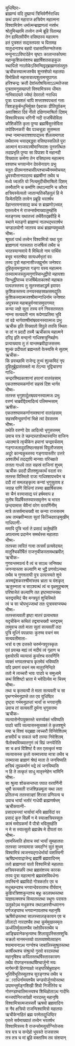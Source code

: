 युधिष्ठिरः-  
ब्राह्मण्यं यदि दुष्प्राप्यं त्रिभिर्वर्णैर्नराधिप  
कथं प्राप्तं महाराज क्षत्रियेण महात्मना  
विश्वामित्रेण धर्मात्मन्ब्राह्मणत्वं नरर्षभ  
श्रोतुमिच्छामि तत्त्वेन तन्मे ब्रूहि पितामह  
तेन ह्यमितवीर्येण वसिष्ठस्य महात्मनः  
हतं पुत्रशतं सद्यस्तपसा च पितामह  
यातुधानाश्च बहवो राक्षसास्तिग्मतेजसः  
मन्युनाऽऽविष्टदेहेन सृष्टाः कालान्तकोपमाः  
महान्कुशिकवंशश्च ब्रह्मर्षिशतसङ्कुलः  
स्थापितो नरलोकेऽस्मिन्विद्वद्ब्राह्मणसंस्तुतः  
ऋचीकस्यात्मजश्चैव शुनश्शेफो महातपाः  
विमोक्षितो महासत्रात्पशुतामप्युपागतः  
हरिश्चन्द्रः क्रतौ देवांस्तोषयित्वाऽऽत्मतेजसा  
पुत्रतामनुसम्प्राप्तो विश्वामित्रस्य धीमतः  
नाभिवादयते ज्येष्ठं देवरातो नराधिप  
पुत्राः पञ्चशतं चापि शप्ताश्श्वपचतां गताः  
त्रिशङ्कुर्बन्धुभिर्मुक्त ऐक्ष्वाकः प्रीतिपूर्वकम्  
अवाक्शिरा दिवं नीतो दक्षिणामाश्रितो दिशम्  
विश्वामित्रस्य भगिनी नदी राजर्षिसेविता  
कौशिकीति कृता पुण्या ब्रह्मर्षिसुरसेविता  
तपोविघ्नकरी चैव पञ्चचूडा सुसम्मता  
रम्भा नामाप्सराश्शापाद्यस्य शैलत्वमागता  
तथैवास्य भयाद्बद्ध्वा वसिष्ठस्सलिले पुरा  
आत्मानं मञ्जयञ्श्रीमान्विपाशः पुनरुत्थितः  
तदाप्रभृति पुण्या सा विपाशा वै महानदी  
विख्याता कर्मणा तेन वसिष्ठस्य महात्मनः  
वश्यश्च भगवान्येन देवसेनाग्रगः प्रभुः  
स्तुतः प्रीतमनाश्चासीत्पश्चाच्चैनममोचयत्  
ध्रुवस्यौत्तानपादस्य ब्रह्मर्षीणां तथैव च  
मध्ये ज्वलति यो नित्यमुदीचीमाश्रितो दिशम्  
तस्यैतानि च कर्माणि तथाऽन्यानि च कौरव  
क्षत्रियस्येत्यतो जातान्यतिकौहतूलं हि मे  
किमेतदिति तत्त्वेन प्रब्रूहि भरतर्षभ  
देहान्तरमनासाद्य कथं स ब्राह्मणोऽभवत्  
एतत्तत्वेन मे राजन्सर्वमाख्यातुमर्हसि  
मतङ्गस्य यथातत्त्वं तथैवैतद्ब्रवीहि मे  
स्थाने मतङ्गो ब्राह्मण्यं नालभद्भरतर्षभ  
चण्डालयोनौ जातस्य कथं ब्राह्मण्यमुच्यते    
भीष्मः-  
श्रूयतां पार्थ तत्त्वेन विश्वामित्रो यथा पुरा  
ब्राह्मणत्वं गतस्तात राजर्षित्वं तथैव च  
भरतस्यान्ववाये वै मिथिलो नाम पार्थिवः  
बभूव भरतश्रेष्ठ सत्यधर्मभृतां वरः  
तस्य पुत्रो महानासीज्जह्नुर्नाम जनेश्वरः  
दुहितृत्वमनुप्राप्ता गङ्गा यस्य महात्मनः  
तस्यात्मजस्तुल्यगुणस्सिन्धुद्वीपो महायशाः  
सिन्धुद्वीपाच्च राजर्षिर्बलाकाश्वो महाबलः  
पल्वलस्तस्य तु सुतस्साक्षाद्धर्म इवापरः  
कुशिकस्तस्य तनयस्सहस्राक्षसमद्युतिः  
कुशिकस्यात्मजश्श्रीमान्गाधिर्नाम जनेश्वरः  
अपुत्रस्स महाबाहुर्वनवासमुपागमत्  
कन्या जज्ञे सुता तस्य वने निवसतस्ततः  
नाम्ना सत्यवती नाम रूपेणाप्रतिमा भुवि  
तां वव्रे भार्गवश्श्रीमांश्च्यवनस्यात्मजः प्रभुः  
ऋचीक इति विख्यातो विपुले तपसि स्थितः  
स तां न प्रददौ तस्मै ऋचीकाय महात्मने  
दरिद्र इति मन्वा्नो गाधिश्शत्रुनिबर्हणः  
प्रत्याख्याय तु तं यान्तमब्रवीद्राजसत्तमः  
शुल्कं प्रदीयतां ब्रह्मन्ततो वेत्स्यसि मे सुताम्  
ऋचीकः-  
किं प्रयच्छामि राजेन्द्र तुभ्यं शुल्कमिदं नृप  
दुहितुर्ब्रूह्यसंसक्तो मा तेऽन्या भूद्विचारणा  
गाधिः-  
चन्द्ररश्मिप्रकाशानां हयानां वातरंहसाम्  
एकतश्श्यामकर्णानां सहस्रं दिश भार्गव  
भीष्मः-  
ततस्स भृगुशार्दूलश्च्यवनस्यात्मजः प्रभुः  
वरुणं चाब्रवीद्देवमादित्यं पतिमम्भसाम्  
 ऋषीकः-  
एकतश्श्यामकर्णानामश्वानां वातरंहसाम्  
सहस्रमिन्दुवर्णानां भिक्षे त्वां देवसत्तम  
भीष्मः-  
तथेति वरुणो देव आदित्यो भृगुसत्तमम्  
उवाच यत्र ते च्छन्दस्तत्रोत्थास्यन्ति वाजिनः  
ध्यातमात्रे त्वृचीकेन हयानां चन्द्रवर्चसाम्  
गङ्गाजलादुदतिष्ठत्सहस्रं विपुलौजसाम्  
अदूरे कान्यकुब्जस्य गङ्गायास्तीर उत्तरे  
अश्वतीर्थं तदद्यापि मानवाः परिचक्षते  
तत्तता गाधये तात सहस्रं वाजिनां शुभम्  
ऋचीकः प्रददौ प्रीतश्शुल्कार्थं वदतां वरः  
ततस्स विस्मितो राजा गाधिश्शापभयेन च  
ददौ तां समलङ्कृत्य कन्यां भृगुसुताय ह  
जग्राह पाणिं विधिनां तस्या ब्रह्मर्षिसत्तमः  
सा चैनं वरमासाद्य परं हर्षमवाप ह  
तुतोष विप्रर्षिस्तस्यास्सवृत्तेन च भारत  
छन्दयामास चैवैनां वरेण वरवर्णिनीम्  
मात्रे तत्सर्वमाचख्यौ सा कन्या राजसत्तम  
अथ तामब्रवीन्माता सुतां किञ्चिदवाङ्मुखीम्  
गाधिपत्नी-  
ममापि पुत्रि भर्ता ते प्रसादं कर्तुमर्हति  
अपत्यस्य प्रदानेन समर्थस्स महातपाः  
भीष्मः-  
ततस्सा त्वरितं गत्वा तत्सर्वं प्रत्यवेदयत्  
मातुश्चिकीर्षितं राजनृचीकस्तामथाब्रवीत्  
ऋचीकः-  
गुणवन्तमपत्यं वै त्वं च साऽथ जनिष्यथ  
जनन्यास्तव कल्याणि मा भूद्वै प्रणयोऽन्यथा  
तथैव च गुणश्लाघी पुत्र उत्पत्स्यते शुभे  
अस्मद्वंशकरश्श्रीमांस्तव भ्राता च वंशकृत्  
ऋतुस्नाता च साऽश्वत्थं त्वं च वृक्षमुदुम्बरम्  
परिष्वजेतं कल्याणि तत इष्टमवाप्स्यथः  
चरुद्वयमिदं चैव मन्त्रपूतं शुचिस्मिते  
त्वं च सा चोपभुज्जाथां ततः पुत्राववाप्स्यथः  
भीष्मः-  
ततस्सत्यवती हृष्टा मातरं प्रत्यभाषत  
यदृचीकेन कथितं तद्व्याचख्यौ चरुद्वयम्  
तामुवाच ततो माता सुतां सत्यवतीं तदा  
पुत्रि मूर्ध्नि पपन्नायाः कुरुष्व वचनं मम  
सत्यवतीमाता-  
भर्त्रा य एष दत्तस्ते चरुर्मन्त्रपुरस्कृतः  
एतं प्रयच्छ मह्यं त्वं मदीयं त्वं गृहाण च  
वृक्षयोरपि व्यत्यासं कुर्याश्च वरवर्णिनि  
व्यक्तं भगवतश्चात्र कृतमेवं भविष्यति  
यदि प्रमाणं वचनं मम मातुरनिन्दिते  
ततो मे त्वच्चरौ भावः पादपे च समुध्यमे  
कथं विशिष्टो भ्राता मे भवेदित्येव मा चिरम्  
भीष्मः-  
तथा च कृतवत्यौ ते माता सत्यवती च सा  
पृथग्गर्भमनुप्राप्ते तत एव युधिष्ठिर  
दृष्ट्वा गर्भमनुप्राप्तां भार्यां स भगवानृषिः  
उवाच तां सत्यवतीं दुर्मना भृगुसत्तमः  
ऋचीकः-  
व्यत्यासेनोपयुक्तस्ते चरुर्व्यक्तं भविष्यति  
पादपे चापि व्यत्यासस्सुव्यक्तं ते कृतश्शुभे  
मया च विश्वं यद्ब्रह्म त्वच्चरौ विनिवेशितम्  
क्षत्रवीर्यं च सकलं चरौ तस्या निवेशितम्  
त्रैलोक्यविख्यातगुणं त्वं विप्रं जनयेरिति  
सा च क्षत्रं विशिष्टं वै तत एतत्कृतं मया  
व्यत्यासस्स कृतो यस्मात्त्वया मात्रा तथैव च  
तस्मात्सा ब्राह्मणं श्रेष्ठं माता ते जनयिष्यति  
क्षत्रियं तूग्रकर्माणं भद्रे त्वं जनयिष्यसि  
न हि ते तत्कृतं साधु मातृस्नेहेन भामिनि  
भीष्मः-  
सा श्रुत्वा शोकसन्तप्ता पपात वरवर्णिनी  
भूमौ सत्यवती राजंश्छिन्नमूला यथा लता  
प्रतिलभ्य ततस्सञ्ज्ञां शिरसा प्रणिपत्य च  
उवाच भार्या भर्तारं गाधेयी ब्राह्मणर्षभम्  
 ऋचीकपत्नी-  
प्रसादयन्त्यां भार्यायां मयि ब्रह्मविदां वर  
प्रसादं कुरु विप्रर्षे न मे स्यात्क्षत्रियस्सुतः  
कामं ममोग्रकर्मा वै पौत्रो भवितुमर्हति  
न मे स स्यात्सुतो ब्रह्मन्नेष मे दीयतां वरः  
भीष्मः-  
एवमस्त्विति होवाच स्वां भार्यां सुमहातपाः  
ततस्सा जनयामास जमदग्निं सुतं शुभम्  
विश्वामित्रं त्वजनयद्गाधेर्भार्या यशस्विनी  
ऋषिप्रभावाद्राजेन्द्र ब्रह्मर्षि ब्रह्मवादिनम्  
ततो ब्राह्मणतां यातो विश्वामित्रो महातपाः  
क्षत्रियस्सन्नपि तथा ब्रह्मवंशस्य कारकः  
तस्य पुत्रा महात्मानो ब्रह्मवंशविवर्धनाः  
तपस्विनो ब्रह्मविदो गोत्रकर्तार एव च  
मधुच्छन्दश्च भगवान्देवरातश्च वीर्यवान्  
कुक्षिरत्रिश्शकुन्तश्च बभ्रुः कालपथस्तथा  
याज्ञवल्क्यश्च विव्यातस्तथा स्थूणः परावतः  
उलूकोऽथ मधूकश्च तथाऽक्षस्सैन्धवाननः  
पर्णजङ्घश्च भगवान्गावलश्च महानृषिः  
ऋषिर्वज्रस्तथा सालस्सालङ्कायन एव च  
लीलाटो नारदश्चैव तथा कूर्ममुखस्स्मृतः  
ऊर्ध्वलिर्मुसलश्चैव रक्षोग्रीवस्तथैव च  
आङ्घ्रिवानेकभृत्यश्च शिलायूपस्सितश्शुचिः  
चक्रतो मानमन्तव्यो वातव्यश्श्वेतवाहनः  
श्यामायनाऽथ गार्ग्यश्च जाबालिस्सुश्रुतस्तथा  
कार्षीरथश्च संश्रुत्यो गुरवो वरदस्तथा  
महानृषिश्च कपिलस्तथर्षिस्तारकायणः  
तथैव रोपगहनस्तथर्षिश्चार्जुनो मयः  
मार्गमन्त्री हिरण्याक्षो जङ्घरिर्बभ्रुवाहनः  
भूतिर्विभूतिस्सूतश्च सुरङ्गश्च तथैव च  
अाराधिर्नामयश्चैव चण्डयोर्जुनयोस्तथा  
उपामन्तुर्मङ्गशिखी शिवो निर्जतिरेव च  
गोरुण्डश्चातिमत्स्यश्च शिथिहोताऽथ गार्दभिः  
मज्जयोनिरजापेक्षी नारदस्तु महानृषिः  
विश्वामित्रात्मजास्सर्वे ऋषयो ब्रह्मवादिनः  
स नैव क्षत्रियो राजन्विश्वामित्रो महातपाः  
ऋचीकेनाहितं ब्रह्म परमेतद्युधिष्ठिर  
एतत्ते सर्वमाख्यातं तत्त्वेन भरतर्षभ  
विश्वामित्रस्य वै राजन्सोमसूर्याग्नितेजसः  
यत्र यत्र च सन्देहो भूयस्ते राजसत्तम  
तत्र तत्र च मां ब्रूहि वक्तास्मि तव संशयान्  
